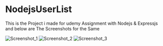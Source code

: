 # NodejsUserList
This is the Project i made for udemy Assignment with Nodejs &amp; Expressjs
and below are The Screenshots for the Same

![Screenshot_1](https://user-images.githubusercontent.com/125384723/222639685-c2aac1c6-0dfe-4341-a77e-1dd4ede3d5b5.png)
![Screenshot_2](https://user-images.githubusercontent.com/125384723/222639696-213645ac-b0a1-45f5-9c92-56ed3ddf98ec.png)
![Screenshot_3](https://user-images.githubusercontent.com/125384723/222639702-49f417ed-59ce-43c5-ad3a-7bebd7f65df0.png)



